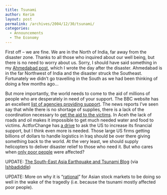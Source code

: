 ```yaml
---
title: Tsunami
author: Kerim
layout: post
permalink: /archives/2004/12/30/tsunami/
categories:
  - Announcements
  - The Economy
---
```

First off &#8211; we are fine. We are in the North of India, far away from the disaster zone. Thanks to all those who inquired about our well being, but there is no need to worry about us. Sorry, I should have said something in my <a href="http://test.oxus.net/archives/2004/12/27/ahmedabad/" onclick="_gaq.push(['_trackEvent', 'outbound-article', 'http://test.oxus.net/archives/2004/12/27/ahmedabad/', 'Ahmedabad post']);" >Ahmedabad post</a>, which I wrote the day after the disaster. Ahmedabad is in the far Northwest of India and the disaster struck the Southeast. Fortunately we didn&#8217;t go travelling in the South as we had been thinking of doing a few months ago&#8230;

But more importantly, the world needs to come to the aid of millions of people who are desperately in need of your support. The BBC website has an excellent <a href="http://news.bbc.co.uk/2/hi/asia-pacific/4131881.stm" onclick="_gaq.push(['_trackEvent', 'outbound-article', 'http://news.bbc.co.uk/2/hi/asia-pacific/4131881.stm', 'list of agencies providing support']);" >list of agencies providing support</a>. The news reports I&#8217;ve seen say that while there is no shortage of supplies, there is a lack of the coordination necessary to <a href="http://news.bbc.co.uk/1/hi/world/asia-pacific/4133971.stm" onclick="_gaq.push(['_trackEvent', 'outbound-article', 'http://news.bbc.co.uk/1/hi/world/asia-pacific/4133971.stm', 'get the aid to the victims']);" >get the aid to the victims</a>. In Aceh the lack of roads and oil makes it impossible to get much needed water and food to victims. ActforChange has <a href="http://www.workingforchange.com/activism/action.cfm?itemid=18300" onclick="_gaq.push(['_trackEvent', 'outbound-article', 'http://www.workingforchange.com/activism/action.cfm?itemid=18300', 'a drive']);" >a drive</a> to ask the US to increase its financial support, but I think even more is needed. Those large US firms getting billions of dollars to handle logistics in Iraq should be over there giving something back to the world. At the very least, we should supply helicopters to deliver disaster relief to those who need it. But who cares when <a href="http://news.bbc.co.uk/2/hi/business/4132391.stm" onclick="_gaq.push(['_trackEvent', 'outbound-article', 'http://news.bbc.co.uk/2/hi/business/4132391.stm', 'only poor people']);" >only poor people</a> were affected?

UPDATE: <a href="http://tsunamihelp.blogspot.com/" onclick="_gaq.push(['_trackEvent', 'outbound-article', 'http://tsunamihelp.blogspot.com/', 'The South-East Asia Earthquake and Tsunami Blog']);" >The South-East Asia Earthquake and Tsunami Blog</a> (via <a href="http://triptronix.net/ishbadiddle/archives/2004/12/28/10.33.49/" onclick="_gaq.push(['_trackEvent', 'outbound-article', 'http://triptronix.net/ishbadiddle/archives/2004/12/28/10.33.49/', 'Ishbadiddle']);" >Ishbadiddle</a>)

UPDATE: More on why it is &#8220;<a href="http://news.bbc.co.uk/2/low/business/4131941.stm" onclick="_gaq.push(['_trackEvent', 'outbound-article', 'http://news.bbc.co.uk/2/low/business/4131941.stm', 'rational']);" >rational</a>&#8221; for Asian stock markets to be doing so well in the wake of the tragedly (i.e. because the tsunami mostly affected poor people).

